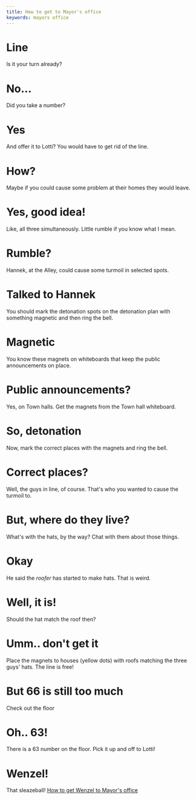 ```yaml
---
title: How to get to Mayor's office
keywords: mayors office
---
```

# Line
Is it your turn already?

# No...
Did you take a number?

# Yes
And offer it to Lotti? You would have to get rid of the line.

# How?
Maybe if you could cause some problem at their homes they would leave.

# Yes, good idea!
Like, all three simultaneously. Little rumble if you know what I mean.

# Rumble?
Hannek, at the Alley, could cause some turmoil in selected spots.

# Talked to Hannek
You should mark the detonation spots on the detonation plan with something magnetic and then ring the bell.

# Magnetic
You know these magnets on whiteboards that keep the public announcements on place.

# Public announcements?
Yes, on Town halls. Get the magnets from the Town hall whiteboard.

# So, detonation
Now, mark the correct places with the magnets and ring the bell.

# Correct places?
Well, the guys in line, of course. That's who you wanted to cause the turmoil to.

# But, where do they live?
What's with the hats, by the way? Chat with them about those things.

# Okay
He said the _roofer_ has started to make hats. That is weird.

# Well, it is!
Should the hat match the roof then?

# Umm.. don't get it
Place the magnets to houses (yellow dots) with roofs matching the three guys' hats. The line is free!

# But 66 is still too much
Check out the floor

# Oh.. 63!
There is a 63 number on the floor. Pick it up and off to Lotti!

# Wenzel!
That sleazeball! [How to get Wenzel to Mayor's office][wenzel]

<!-- INTERNAL LINKS -->
[wenzel]: /04-village/mayors-office/wenzel.md

